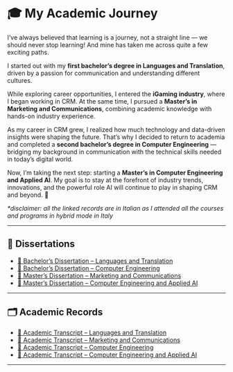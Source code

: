  # 🎓 My Academic Journey  

I’ve always believed that learning is a journey, not a straight line — we should never stop learning! And mine has taken me across quite a few exciting paths.  

I started out with my **first bachelor’s degree in Languages and Translation**, driven by a passion for communication and understanding different cultures.  

While exploring career opportunities, I entered the **iGaming industry**, where I began working in CRM. At the same time, I pursued a **Master’s in Marketing and Communications**, combining academic knowledge with hands-on industry experience.  

As my career in CRM grew, I realized how much technology and data-driven insights were shaping the future. That’s why I decided to return to academia and completed a **second bachelor’s degree in Computer Engineering** — bridging my background in communication with the technical skills needed in today’s digital world.  

Now, I’m taking the next step: starting a **Master’s in Computer Engineering and Applied AI**. My goal is to stay at the forefront of industry trends, innovations, and the powerful role AI will continue to play in shaping CRM and beyond. 🚀  

_*disclaimer: all the linked records are in Italian as I attended all the courses and programs in hybrid mode in Italy_

---

## 📑 Dissertations  
- [📘 Bachelor’s Dissertation – Languages and Translation](./Thesis%20(Italian)%20-%20B.A.%20Languages%20and%20Translation%20(L-12).pdf)  
- [📘 Bachelor’s Dissertation – Computer Engineering](./Bachelor_Computer_Engineering_Dissertation.pdf)
- [📕 Master’s Dissertation – Marketing and Communications](./Thesis%20(Italian)%20-%20M.A.%20Marketing%20and%20Communication%20(LM-59).pdf)  
- [📕 Master’s Dissertation – Computer Engineering and Applied AI](./Bachelor_Computer_Engineering_Dissertation.pdf)

---

## 🗂️ Academic Records  
- [📄 Academic Transcript – Languages and Translation](./Transcript%20(Italian)%20-%20B.A.%20Languages%20and%20Translation%20(L-12).pdf)  
- [📄 Academic Transcript – Marketing and Communications](./Transcript%20(Italian)%20-%20M.A.%20Marketing%20and%20Communication%20(LM-59).pdf)  
- [📄 Academic Transcript – Computer Engineering](./Transcript_Computer_Engineering.pdf)
- [📄 Academic Transcript – Computer Engineering and Applied AI](./Transcript_Computer_Engineering.pdf) 

---

